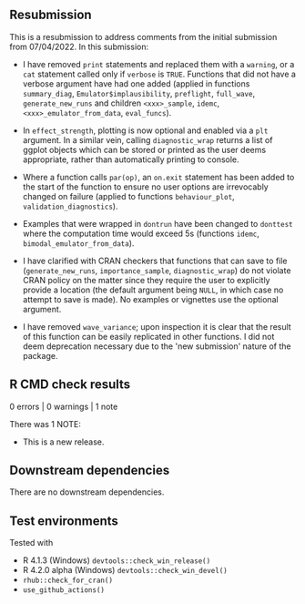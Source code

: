 ## Resubmission

This is a resubmission to address comments from the initial submission from 07/04/2022. In this submission:

* I have removed `print` statements and replaced them with a `warning`, or a `cat` statement called only if `verbose` is `TRUE`. Functions that did not have a verbose argument have had one added (applied in functions `summary_diag`, `Emulator$implausibility`, `preflight`, `full_wave`, `generate_new_runs` and children `<xxx>_sample`, `idemc`, `<xxx>_emulator_from_data`, `eval_funcs`).

* In `effect_strength`, plotting is now optional and enabled via a `plt` argument. In a similar vein, calling `diagnostic_wrap` returns a list of ggplot objects which can be stored or printed as the user deems appropriate, rather than automatically printing to console.

* Where a function calls `par(op)`, an `on.exit` statement has been added to the start of the function to ensure no user options are irrevocably changed on failure (applied to functions `behaviour_plot`, `validation_diagnostics`).

* Examples that were wrapped in `dontrun` have been changed to `donttest` where the computation time would exceed 5s (functions `idemc`, `bimodal_emulator_from_data`).

* I have clarified with CRAN checkers that functions that can save to file (`generate_new_runs`, `importance_sample`, `diagnostic_wrap`) do not violate CRAN policy on the matter since they require the user to explicitly provide a location (the default argument being `NULL`, in which case no attempt to save is made). No examples or vignettes use the optional argument.

* I have removed `wave_variance`; upon inspection it is clear that the result of this function can be easily replicated in other functions. I did not deem deprecation necessary due to the 'new submission' nature of the package.

## R CMD check results

0 errors | 0 warnings | 1 note

There was 1 NOTE:

* This is a new release.

## Downstream dependencies

There are no downstream dependencies.

## Test environments

Tested with

* R 4.1.3 (Windows) `devtools::check_win_release()`
* R 4.2.0 alpha (Windows) `devtools::check_win_devel()`
* `rhub::check_for_cran()`
* `use_github_actions()`
